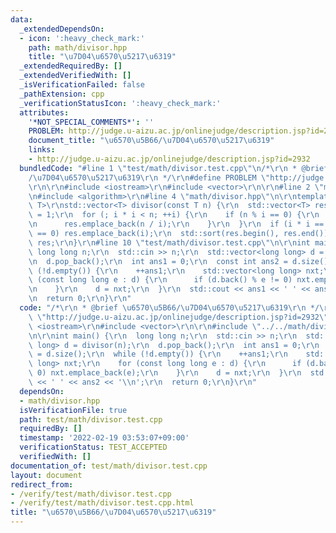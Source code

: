 ```yaml
---
data:
  _extendedDependsOn:
  - icon: ':heavy_check_mark:'
    path: math/divisor.hpp
    title: "\u7D04\u6570\u5217\u6319"
  _extendedRequiredBy: []
  _extendedVerifiedWith: []
  _isVerificationFailed: false
  _pathExtension: cpp
  _verificationStatusIcon: ':heavy_check_mark:'
  attributes:
    '*NOT_SPECIAL_COMMENTS*': ''
    PROBLEM: http://judge.u-aizu.ac.jp/onlinejudge/description.jsp?id=2932
    document_title: "\u6570\u5B66/\u7D04\u6570\u5217\u6319"
    links:
    - http://judge.u-aizu.ac.jp/onlinejudge/description.jsp?id=2932
  bundledCode: "#line 1 \"test/math/divisor.test.cpp\"\n/*\r\n * @brief \u6570\u5B66\
    /\u7D04\u6570\u5217\u6319\r\n */\r\n#define PROBLEM \"http://judge.u-aizu.ac.jp/onlinejudge/description.jsp?id=2932\"\
    \r\n\r\n#include <iostream>\r\n#include <vector>\r\n\r\n#line 2 \"math/divisor.hpp\"\
    \n#include <algorithm>\r\n#line 4 \"math/divisor.hpp\"\n\r\ntemplate <typename\
    \ T>\r\nstd::vector<T> divisor(const T n) {\r\n  std::vector<T> res;\r\n  T i\
    \ = 1;\r\n  for (; i * i < n; ++i) {\r\n    if (n % i == 0) {\r\n      res.emplace_back(i);\r\
    \n      res.emplace_back(n / i);\r\n    }\r\n  }\r\n  if (i * i == n && n % i\
    \ == 0) res.emplace_back(i);\r\n  std::sort(res.begin(), res.end());\r\n  return\
    \ res;\r\n}\r\n#line 10 \"test/math/divisor.test.cpp\"\n\r\nint main() {\r\n \
    \ long long n;\r\n  std::cin >> n;\r\n  std::vector<long long> d = divisor(n);\r\
    \n  d.pop_back();\r\n  int ans1 = 0;\r\n  const int ans2 = d.size();\r\n  while\
    \ (!d.empty()) {\r\n    ++ans1;\r\n    std::vector<long long> nxt;\r\n    for\
    \ (const long long e : d) {\r\n      if (d.back() % e != 0) nxt.emplace_back(e);\r\
    \n    }\r\n    d = nxt;\r\n  }\r\n  std::cout << ans1 << ' ' << ans2 << '\\n';\r\
    \n  return 0;\r\n}\r\n"
  code: "/*\r\n * @brief \u6570\u5B66/\u7D04\u6570\u5217\u6319\r\n */\r\n#define PROBLEM\
    \ \"http://judge.u-aizu.ac.jp/onlinejudge/description.jsp?id=2932\"\r\n\r\n#include\
    \ <iostream>\r\n#include <vector>\r\n\r\n#include \"../../math/divisor.hpp\"\r\
    \n\r\nint main() {\r\n  long long n;\r\n  std::cin >> n;\r\n  std::vector<long\
    \ long> d = divisor(n);\r\n  d.pop_back();\r\n  int ans1 = 0;\r\n  const int ans2\
    \ = d.size();\r\n  while (!d.empty()) {\r\n    ++ans1;\r\n    std::vector<long\
    \ long> nxt;\r\n    for (const long long e : d) {\r\n      if (d.back() % e !=\
    \ 0) nxt.emplace_back(e);\r\n    }\r\n    d = nxt;\r\n  }\r\n  std::cout << ans1\
    \ << ' ' << ans2 << '\\n';\r\n  return 0;\r\n}\r\n"
  dependsOn:
  - math/divisor.hpp
  isVerificationFile: true
  path: test/math/divisor.test.cpp
  requiredBy: []
  timestamp: '2022-02-19 03:53:07+09:00'
  verificationStatus: TEST_ACCEPTED
  verifiedWith: []
documentation_of: test/math/divisor.test.cpp
layout: document
redirect_from:
- /verify/test/math/divisor.test.cpp
- /verify/test/math/divisor.test.cpp.html
title: "\u6570\u5B66/\u7D04\u6570\u5217\u6319"
---
```

